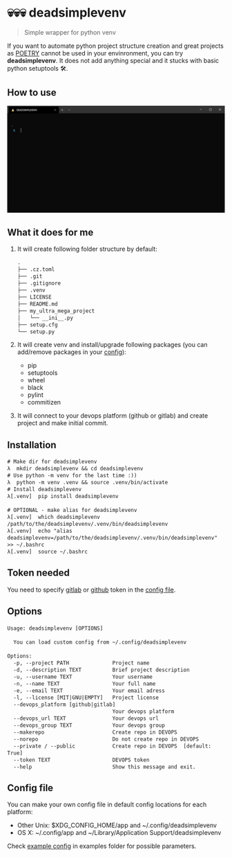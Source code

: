 # 💀💀💀 deadsimplevenv

> Simple wrapper for python venv

If you want to automate python project structure creation and great projects as [POETRY](https://python-poetry.org/) cannot be used in your envinronment, you can try **deadsimplevenv**. It does not add anything special and it stucks with basic python setuptools 🛠.

## How to use

![how to use](examples/cli.gif)

## What it does for me

1. It will create following folder structure by default:

    ```shell
    .
    ├── .cz.toml
    ├── .git
    ├── .gitignore
    ├── .venv
    ├── LICENSE
    ├── README.md
    ├── my_ultra_mega_project
    │   └── __ini__.py
    ├── setup.cfg
    └── setup.py
    ```

2. It will create venv and install/upgrade following packages (you can add/remove packages in your [config](#config-file)):
  
   - pip
   - setuptools
   - wheel
   - black
   - pylint
   - commitizen
  
3. It will connect to your devops platform (github or gitlab) and create project and make initial commit.

## Installation

```shell
# Make dir for deadsimplevenv
λ  mkdir deadsimplevenv && cd deadsimplevenv
# Use python -m venv for the last time :))
λ  python -m venv .venv && source .venv/bin/activate
# Install deadsimplevenv
λ[.venv]  pip install deadsimplevenv

# OPTIONAL - make alias for deadsimplevenv
λ[.venv]  which deadsimplevenv
/path/to/the/deadsimplevenv/.venv/bin/deadsimplevenv
λ[.venv]  echo "alias deadsimplevenv=/path/to/the/deadsimplevenv/.venv/bin/deadsimplevenv" >> ~/.bashrc
λ[.venv]  source ~/.bashrc
```

## Token needed

You need to specify [gitlab](https://docs.gitlab.com/ee///////user/profile/personal_access_tokens.html) or [github](https://docs.github.com/en/free-pro-team@latest/github/authenticating-to-github/creating-a-personal-access-token) token in the [config file](#config-file).

## Options

```shell
Usage: deadsimplevenv [OPTIONS]

  You can load custom config from ~/.config/deadsimplevenv

Options:
  -p, --project PATH              Project name
  -d, --description TEXT          Brief project description
  -u, --username TEXT             Your username
  -n, --name TEXT                 Your full name
  -e, --email TEXT                Your email adress
  -l, --license [MIT|GNU|EMPTY]   Project license
  --devops_platform [github|gitlab]
                                  Your devops platform
  --devops_url TEXT               Your devops url
  --devops_group TEXT             Your devops group
  --makerepo                      Create repo in DEVOPS
  --norepo                        Do not create repo in DEVOPS
  --private / --public            Create repo in DEVOPS  [default: True]
  --token TEXT                    DEVOPS token
  --help                          Show this message and exit.
```

## Config file

You can make your own config file in default config locations for each platform:

- Other Unix: $XDG_CONFIG_HOME/app and ~/.config/deadsimplevenv
- OS X: ~/.config/app and ~/Library/Application Support/deadsimplevenv

Check [example config](https://github.com/racoonx2p/deadsimplevenv/blob/master/examples/example_config.yaml) in examples folder for possible parameters.
